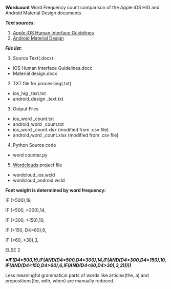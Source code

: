 **Wordcount**
Word Frequency count comparison of the Apple iOS HIG and Android Material Design documents

***Text sources***:
1. [Apple iOS Human Interface Guidelines](https://developer.apple.com/ios/human-interface-guidelines/overview/design-principles/)
2. [Android Material Design](https://material.io/guidelines/material-design/introduction.html)

***File list***:
1. Source Text(.docx)
 - iOS Human Interface Guidelines.docx
 - Material design.docx
2. TXT file for processing(.txt)
 - ios_hig _text.txt
 - android_design _text.txt
3. Output Files
 - ios_word _count.txt
 - android_word _count.txt
 - ios_word _count.xlsx (modified from .csv file)
 - android_word _count.xlsx (modified from .csv file)
4. Python Source code
 - word counter.py
5. [Wordclouds](http://wordclouds.com) project file
 - wordcloud_ios.wcld
 - wordcloud_android.wcld

 
 
 **Font weight is determined by word frequency:**

 IF (>500),19,
 
 IF (<500, >300),14,
 
 IF (<300, >150),10,
 
 IF (<150, D4>60),6,
 
 IF (<60, >30),3,
 
 ELSE 2
 
 ***=IF(D4>500,19,IF(AND(D4<500,D4>300),14,IF(AND(D4<300,D4>150),10,IF(AND(D4<150,D4>60),6,IF(AND(D4<60,D4>30),3,2)))))***
 
Less meaningful grammatical parts of words like articles(the, a) and prepositions(for, with, when) are manually reduced.

